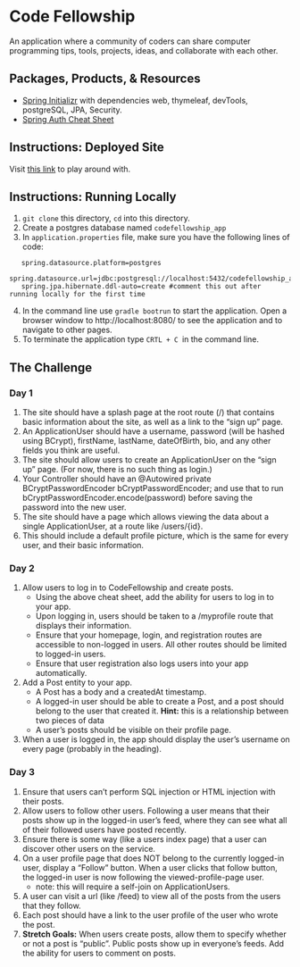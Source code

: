 # Code Fellowship
An application where a community of coders can share computer programming tips, tools, projects, ideas, and collaborate with each other.

## Packages, Products, & Resources
* [Spring Initializr](https://start.spring.io/) with dependencies web, thymeleaf, devTools, postgreSQL, JPA, Security.
* [Spring Auth Cheat Sheet](https://github.com/codefellows/seattle-java-401d2/blob/master/SpringAuthCheatSheet.md)

## Instructions: Deployed Site
Visit [this link](https://afternoon-brook-28815.herokuapp.com/) to play around with. 

## Instructions: Running Locally
1. `git clone` this directory, `cd` into this directory.
2. Create a postgres database named `codefellowship_app`
3. In `application.properties` file, make sure you have the following lines of code:
```
   spring.datasource.platform=postgres
   spring.datasource.url=jdbc:postgresql://localhost:5432/codefellowship_app
   spring.jpa.hibernate.ddl-auto=create #comment this out after running locally for the first time
```
4. In the command line use `gradle bootrun` to start the application. Open a browser window to http://localhost:8080/ to see the application and to navigate to other pages.
5. To terminate the application type `CRTL + C `in the command line.

## The Challenge
### Day 1
1. The site should have a splash page at the root route (/) that contains basic information about the site, as well as a link to the “sign up” page.
2. An ApplicationUser should have a username, password (will be hashed using BCrypt), firstName, lastName, dateOfBirth, bio, and any other fields you think are useful.
3. The site should allow users to create an ApplicationUser on the “sign up” page. (For now, there is no such thing as login.)
4. Your Controller should have an @Autowired private BCryptPasswordEncoder bCryptPasswordEncoder; and use that to run bCryptPasswordEncoder.encode(password) before saving the password into the new user.
5. The site should have a page which allows viewing the data about a single ApplicationUser, at a route like /users/{id}.
6. This should include a default profile picture, which is the same for every user, and their basic information.

### Day 2
1. Allow users to log in to CodeFellowship and create posts.
    * Using the above cheat sheet, add the ability for users to log in to your app.
    * Upon logging in, users should be taken to a /myprofile route that displays their information.
    * Ensure that your homepage, login, and registration routes are accessible to non-logged in users. All other routes should be limited to logged-in users.
    * Ensure that user registration also logs users into your app automatically.
2. Add a Post entity to your app.
    * A Post has a body and a createdAt timestamp.
    * A logged-in user should be able to create a Post, and a post should belong to the user that created it. **Hint:** this is a relationship between two pieces of data
    * A user’s posts should be visible on their profile page.
3. When a user is logged in, the app should display the user’s username on every page (probably in the heading).

### Day 3
1. Ensure that users can’t perform SQL injection or HTML injection with their posts.
2. Allow users to follow other users. Following a user means that their posts show up in the logged-in user’s feed, where they can see what all of their followed users have posted recently.
3. Ensure there is some way (like a users index page) that a user can discover other users on the service.
4. On a user profile page that does NOT belong to the currently logged-in user, display a “Follow” button. When a user clicks that follow button, the logged-in user is now following the viewed-profile-page user.
    * note: this will require a self-join on ApplicationUsers.
5. A user can visit a url (like /feed) to view all of the posts from the users that they follow.
6. Each post should have a link to the user profile of the user who wrote the post.
7. **Stretch Goals:** When users create posts, allow them to specify whether or not a post is “public”. Public posts show up in everyone’s feeds. Add the ability for users to comment on posts.
